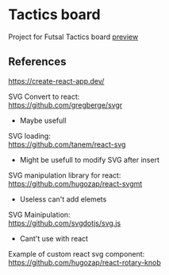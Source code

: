 # Tactics board
Project for Futsal Tactics board [preview](https://gljubojevic.github.io/tactics-board)

## References
https://create-react-app.dev/

SVG Convert to react:  
https://github.com/gregberge/svgr
- Maybe usefull

SVG loading:  
https://github.com/tanem/react-svg
- Might be usefull to modify SVG after insert

SVG manipulation library for react:  
https://github.com/hugozap/react-svgmt
- Useless can't add elemets

SVG Mainipulation:  
https://github.com/svgdotjs/svg.js
- Cant't use with react

Example of custom react svg component:  
https://github.com/hugozap/react-rotary-knob

